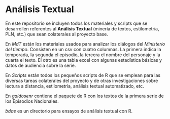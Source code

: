# Análisis Textual
En este repositorio se incluyen todos los materiales y scripts que se desarrollen referentes al **Análisis Textual** (minería de textos, estilometría, PLN, etc.) que sean colaterales al proyecto base.


En *MdT* están los materiales usados para analizar los diálogos del _Ministerio del tiempo_. Consisten en un csv con cuatro columnas. La primera indica la temporada, la segunda el episodio, la tercera el nombre del personaje y la cuarta el texto. El otro es una tabla excel con algunas estadística básicas y datos de audiencia sobre la serie.

En *Scripts* están todos los pequeños scripts de R que se emplean para las diversas tareas colaterales del proyecto y de otras investigaciones sobre lectura a distancia, estilometría, análisis textual automatizado, etc.

En *galdosenr* contiene el paquete de R con los textos de la primera serie de los Episodios Nacionales.

*bdae* es un directorio para ensayos de análisis textual con R.

